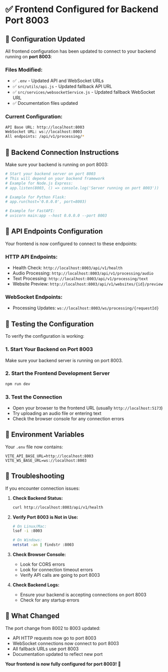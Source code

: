 # ✅ Frontend Configured for Backend Port 8003

## 🔧 **Configuration Updated**

All frontend configuration has been updated to connect to your backend running on **port 8003**:

### **Files Modified:**
- ✅ `.env` - Updated API and WebSocket URLs
- ✅ `src/utils/api.js` - Updated fallback API URL
- ✅ `src/services/websocketService.js` - Updated fallback WebSocket URL
- ✅ Documentation files updated

### **Current Configuration:**
```bash
API Base URL: http://localhost:8003
WebSocket URL: ws://localhost:8003
All endpoints: /api/v1/processing/*
```

## 🧪 **Backend Connection Instructions**

Make sure your backend is running on port 8003:

```bash
# Start your backend server on port 8003
# This will depend on your backend framework
# Example for Node.js Express:
# app.listen(8003, () => console.log('Server running on port 8003'))

# Example for Python Flask:
# app.run(host='0.0.0.0', port=8003)

# Example for FastAPI:
# uvicorn main:app --host 0.0.0.0 --port 8003
```

## 🔗 **API Endpoints Configuration**

Your frontend is now configured to connect to these endpoints:

### **HTTP API Endpoints:**
- Health Check: `http://localhost:8003/api/v1/health`
- Audio Processing: `http://localhost:8003/api/v1/processing/audio`
- Text Processing: `http://localhost:8003/api/v1/processing/text`
- Website Preview: `http://localhost:8003/api/v1/websites/{id}/preview`

### **WebSocket Endpoints:**
- Processing Updates: `ws://localhost:8003/ws/processing/{requestId}`

## 🚀 **Testing the Configuration**

To verify the configuration is working:

### **1. Start Your Backend on Port 8003**
Make sure your backend server is running on port 8003.

### **2. Start the Frontend Development Server**
```bash
npm run dev
```

### **3. Test the Connection**
- Open your browser to the frontend URL (usually `http://localhost:5173`)
- Try uploading an audio file or entering text
- Check the browser console for any connection errors

## 📝 **Environment Variables**

Your `.env` file now contains:
```env
VITE_API_BASE_URL=http://localhost:8003
VITE_WS_BASE_URL=ws://localhost:8003
```

## 🔧 **Troubleshooting**

If you encounter connection issues:

1. **Check Backend Status:**
   ```bash
   curl http://localhost:8003/api/v1/health
   ```

2. **Verify Port 8003 is Not in Use:**
   ```bash
   # On Linux/Mac:
   lsof -i :8003
   
   # On Windows:
   netstat -an | findstr :8003
   ```

3. **Check Browser Console:**
   - Look for CORS errors
   - Look for connection timeout errors
   - Verify API calls are going to port 8003

4. **Check Backend Logs:**
   - Ensure your backend is accepting connections on port 8003
   - Check for any startup errors

## 🎯 **What Changed**

The port change from 8002 to 8003 updated:
- API HTTP requests now go to port 8003
- WebSocket connections now connect to port 8003
- All fallback URLs use port 8003
- Documentation updated to reflect new port

**Your frontend is now fully configured for port 8003!** 🎉